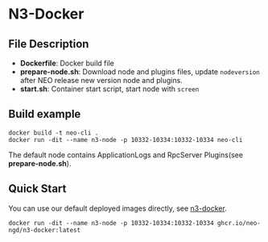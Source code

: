 # N3-Docker

## File Description

- **Dockerfile**: Docker build file
- **prepare-node.sh**: Download node and plugins files, update `nodeversion` after NEO release new version node and plugins.
- **start.sh**: Container start script, start node with `screen`

## Build example

```shell
docker build -t neo-cli .
docker run -dit --name n3-node -p 10332-10334:10332-10334 neo-cli
```
The default node contains ApplicationLogs and RpcServer Plugins(see **prepare-node.sh**).

## Quick Start

You can use our default deployed images directly, see [n3-docker](https://github.com/nep-ngd/N3-Docker/pkgs/container/n3-docker).

```shell
docker run -dit --name n3-node -p 10332-10334:10332-10334 ghcr.io/neo-ngd/n3-docker:latest
```